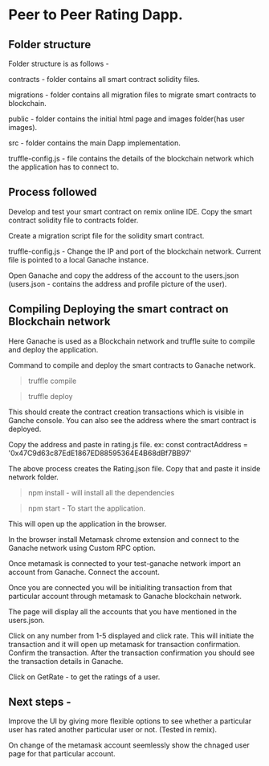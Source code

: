 # Peer to Peer Rating Dapp.

## Folder structure
Folder structure is as follows -

contracts - folder contains all smart contract solidity files.

migrations - folder contains all migration files to migrate smart contracts to blockchain.

public - folder contains the initial html page and images folder(has user images). 

src - folder contains the main Dapp implementation.

truffle-config.js - file contains the details of the blockchain network which the application has to connect to.

## Process followed

Develop and test your smart contract on remix online IDE. Copy the smart contract solidity file to contracts folder.

Create a migration script file for the solidity smart contract.

truffle-config.js - Change the IP and port of the blockchain network. Current file is pointed to a local Ganache instance.

Open Ganache and copy the address of the account to the users.json (users.json - contains the address and profile picture of the user).


## Compiling Deploying the smart contract on Blockchain network

Here Ganache is used as a Blockchain network and truffle suite to compile and deploy the application.

Command to compile and deploy the smart contracts to Ganache network.

> truffle compile

> truffle deploy

This should create the contract creation transactions which is visible in Ganche console. You can also see the address where the smart contract is deployed.

Copy the address and paste in rating.js file.
ex: const contractAddress = '0x47C9d63c87EdE1867ED88595364E4B68dBf7BB97'

The above process creates the Rating.json file. Copy that and paste it inside network folder.

> npm install - will install all the dependencies

> npm start - To start the application.

This will open up the application in the browser.

In the browser install Metamask chrome extension and connect to the Ganache network using Custom RPC option.

Once metamask is connected to your test-ganache network import an account from Ganache. Connect the account. 

Once you are connected you will be initialiting transaction from that particular account through metamask to Ganache blockchain network.

The page will display all the accounts that you have mentioned in the users.json. 

Click on any number from 1-5 displayed and click rate. This will initiate the transaction and it will open up metamask for transaction confirmation. Confirm the transaction. After the transaction confirmation you should see the transaction details in Ganache. 

Click on GetRate - to get the ratings of a user.

## Next steps -

Improve the UI by giving more flexible options to see whether a particular user has rated another particular user or not. (Tested in remix).

On change of the metamask account seemlessly show the chnaged user page for that particular account.